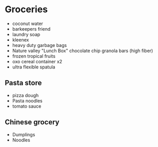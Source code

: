 # Groceries

- coconut water
- barkeepers friend
- laundry soap
- kleenex
- heavy duty garbage bags
- Nature valley "Lunch Box" chocolate chip granola bars (high fiber)
- frozen tropical fruits
- oxo cereal container x2
- ultra flexible spatula

## Pasta store

- pizza dough
- Pasta noodles
- tomato sauce

## Chinese grocery

- Dumplings
- Noodles
